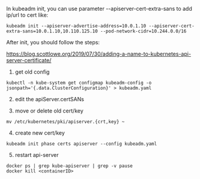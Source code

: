 
In kubeadm init, you can use parameter --apiserver-cert-extra-sans to add ip/url to cert like:
```
kubeadm init --apiserver-advertise-address=10.0.1.10 --apiserver-cert-extra-sans=10.0.1.10,10.110.125.10 --pod-network-cidr=10.244.0.0/16
```

After init, you should follow the steps:


https://blog.scottlowe.org/2019/07/30/adding-a-name-to-kubernetes-api-server-certificate/

1. get old config
```
kubectl -n kube-system get configmap kubeadm-config -o jsonpath='{.data.ClusterConfiguration}' > kubeadm.yaml
```

2. edit the apiServer.certSANs

3. move or delete old cert/key
```
mv /etc/kubernetes/pki/apiserver.{crt,key} ~
```

4. create new cert/key
```
kubeadm init phase certs apiserver --config kubeadm.yaml
```

5. restart api-server
```
docker ps | grep kube-apiserver | grep -v pause
docker kill <containerID>
```